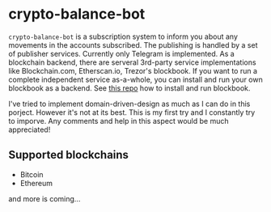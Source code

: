 # crypto-balance-bot

`crypto-balance-bot` is a subscription system to inform you about any movements in the accounts subscribed. The publishing is handled by a set of publisher services. Currently only Telegram is implemented. As a blockchain backend, there are serveral 3rd-party service implementations like Blockchain.com, Etherscan.io, Trezor's blockbook. If you want to run a complete independent service as-a-whole, you can install and run your own blockbook as a backend. See [this repo](https://github.com/psychoplasma/blockbook-dockerized) how to install and run blockbook.

I've tried to implement domain-driven-design as much as I can do in this porject. However it's not at its best. This is my first try and I constantly try to imporve. Any comments and help in this aspect would be much appreciated!

## Supported blockchains

* Bitcoin
* Ethereum

and more is coming...
